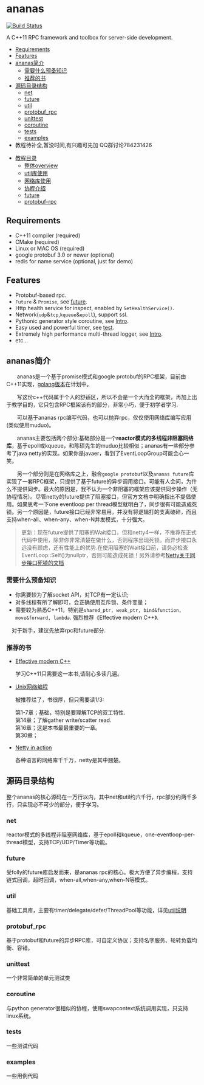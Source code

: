 # ananas
[![Build Status](https://travis-ci.org/loveyacper/ananas.svg?branch=master)](https://travis-ci.org/loveyacper/ananas)


A C++11 RPC framework and toolbox for server-side development.


<!-- vim-markdown-toc GFM -->
* [Requirements](#requirements)
* [Features](#features)
* [ananas简介](#ananas简介)
    * [需要什么预备知识](#需要什么预备知识)
    * [推荐的书](#推荐的书)
* [源码目录结构](#源码目录结构)
    * [net](#net)
    * [future](#future)
    * [util](#util)
    * [protobuf_rpc](#protobuf_rpc)
    * [unittest](#unittest)
    * [coroutine](#coroutine)
    * [tests](#tests)
    * [examples](#examples)
* 教程待补全,暂没时间,有兴趣可先加
QQ群讨论784231426

<!-- vim-markdown-toc -->

* [教程目录](#dummy)
    * [整体overview](docs/01_overview.md)
    * [util库使用](docs/02_util.md)
    * [网络库使用](docs/03_networking.md)
    * [协程介绍](docs/04_coroutine.md)
    * [future](docs/05_future.md)
    * [protobuf-rpc](docs/06_protobuf_rpc.md)

## Requirements
* C++11 compiler (required)
* CMake (required)
* Linux or MAC OS (required)
* google protobuf 3.0 or newer (optional)
* redis for name service (optional, just for demo)

## Features
* Protobuf-based rpc.
* `Future` & `Promise`, see [future](docs/05_future.md).
* Http health service for inspect, enabled by `SetHealthService()`.
* Network(`udp`&`tcp`,`kqueue`&`epoll`), support ssl.
* Pythonic generator style coroutine, see [Intro](coroutine/README.md).
* Easy used and powerful timer, see [test](tests/test_timer/).
* Extremely high performance multi-thread logger, see [Intro](util/Logger.md).
* etc...

## ananas简介
&ensp;&ensp;&ensp;&ensp;ananas是一个基于promise模式和google protobuf的RPC框架，目前由C++11实现，[golang版本](https://github.com/ananas-rpc/ananas_golang)在计划中。
      
&ensp;&ensp;&ensp;&ensp;写这份c++代码属于个人的舒适区，所以不会是一个大而全的框架，再加上出于教学目的，它只包含RPC框架该有的部分，非常小巧，便于初学者学习.

&ensp;&ensp;&ensp;&ensp;可以基于ananas rpc编写代码，也可以抛弃rpc，仅仅使用网络库编写应用(类似使用muduo)。

&ensp;&ensp;&ensp;&ensp;ananas主要包括两个部分:基础部分是一个**reactor模式的多线程非阻塞网络库**，基于epoll或kqueue，和陈硕先生的muduo比较相似；ananas有一些部分参考了java netty的实现。如果你是javaer，看到了EventLoopGroup可能会心一笑。

&ensp;&ensp;&ensp;&ensp;另一个部分则是在网络库之上，融合`google protobuf`以及`ananas future`库实现了一套RPC框架，只提供了基于future的异步调用接口。可能有人会问，为什么不提供同步。最大的原因是，我不认为一个非阻塞的框架应该提供同步操作（无协程情况）。尽管netty的future提供了阻塞接口，但官方文档中明确指出不提倡使用。如果思考一下one eventloop per thread模型就明白了，同步很有可能造成死锁。另一个原因是，future接口已经非常易用，并没有将逻辑打的支离破碎，而且支持when-all、when-any、when-N并发模式，十分强大。

> 更新：现在future提供了阻塞的Wait接口，但和netty4一样，不推荐在正式代码中使用，除非你非常清楚在做什么，否则程序出现死锁。而异步接口永远没有顾虑，还有性能上的优势.在使用阻塞的Wait接口前，请务必检查EventLoop::Self()为nullptr，否则可能造成死锁！另外请参考[Netty关于同步接口死锁的文档](https://netty.io/4.0/api/io/netty/util/concurrent/BlockingOperationException.html)

### 需要什么预备知识
   * 你需要较为了解socket API，对TCP有一定认识;
   * 对多线程有所了解即可，会正确使用互斥锁、条件变量；
   * 需要较为熟悉C++11，特别是`shared_ptr, weak_ptr, bind&function, move&forward, lambda`.
   强烈推荐《Effective modern C++》.

   &ensp;&ensp;对于新手，建议先放弃rpc和future部分.

### 推荐的书
   * [Effective modern C++](https://www.amazon.cn/dp/B016OFO492)
     
     学习C++11只需要这一本书,请耐心多读几遍。

   * [Unix网络编程](https://www.amazon.cn/dp/B011S72JB6)
    
     被推荐烂了，书很厚，但只需要读1/3:
     
     第1-7章；基础，特别是要理解TCP的双工特性.  
     第14章；了解gather write/scatter read.  
     第16章；这是本书最最重要的一章。  
     第30章；  

   * [Netty in action](https://book.douban.com/subject/24700704/)
     
     各种语言的网络库千千万，netty是其中翘楚。

## 源码目录结构
  整个ananas的核心源码在一万行以内，其中net和util约六千行，rpc部分约两千多行，只实现必不可少的部分，便于学习。
  ### net
  reactor模式的多线程非阻塞网络库，基于epoll和kqueue，one-eventloop-per-thread模型，支持TCP/UDP/Timer等功能。
  ### future
  受folly的future库启发而来，是ananas rpc的核心。极大方便了异步编程，支持链式回调，超时回调，when-all,when-any,when-N等模式。
  ### util
  基础工具库，主要有timer/delegate/defer/ThreadPool等功能，详见[util说明](util/README.md)
  ### protobuf_rpc
  基于protobuf和future的异步RPC库，可自定义协议；支持名字服务、轮转负载均衡、容错。
  ### unittest
  一个非常简单的单元测试类
  ### coroutine
  与python generator很相似的协程，使用swapcontext系统调用实现，只支持linux系统。
  ### tests
  一些测试代码
  ### examples
  一些用例代码
  

